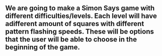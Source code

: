 ## We are going to make a Simon Says game with different difficulties/levels. Each level will have adifferent amount of squares with different pattern flashing speeds. These will be options that the user will be able to choose in the beginning of the game.

